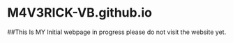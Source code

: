 # M4V3RICK-VB.github.io
##This Is MY Initial webpage in progress please do not visit the website yet.
